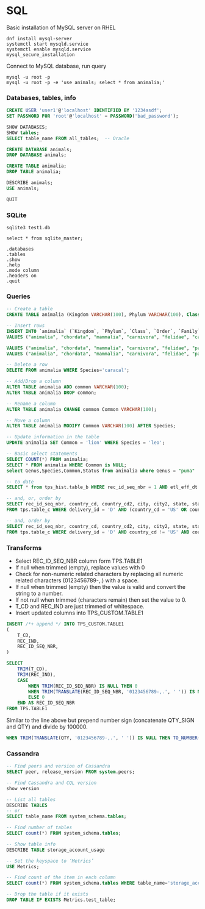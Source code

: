 # SQL

Basic installation of MySQL server on RHEL
```shell script
dnf install mysql-server
systemctl start mysqld.service
systemctl enable mysqld.service
mysql_secure_installation
```

Connect to MySQL database, run query
```shell script
mysql -u root -p
mysql -u root -p -e 'use animals; select * from animalia;'
```

### Databases, tables, info

```sql
CREATE USER 'user1'@'localhost' IDENTIFIED BY '1234asdf';
SET PASSWORD FOR 'root'@'localhost' = PASSWORD('bad_password');

SHOW DATABASES;
SHOW tables;
SELECT table_name FROM all_tables;  -- Oracle

CREATE DATABASE animals;
DROP DATABASE animals;

CREATE TABLE animalia;
DROP TABLE animalia;

DESCRIBE animals;
USE animals;

QUIT
```

### SQLite

```
sqlite3 test1.db

select * from sqlite_master;

.databases
.tables
.show
.help
.mode column
.headers on
.quit
```

### Queries

```sql
-- Create a table
CREATE TABLE animalia (Kingdom VARCHAR(100), Phylum VARCHAR(100), Class VARCHAR(100), `Order` VARCHAR(100), Family VARCHAR(100), Genus VARCHAR(100), Species VARCHAR(100));

-- Insert rows
INSERT INTO `animalia` (`Kingdom`, `Phylum`, `Class`, `Order`, `Family`, `Genus`, `Species`)
VALUES ("animalia", "chordata", "mammalia", "carnivora", "felidae", "caracal", "caracal");

VALUES ("animalia", "chordata", "mammalia", "carnivora", "felidae", "panthera", "leo");
VALUES ("animalia", "chordata", "mammalia", "carnivora", "felidae", "panthera", "tigris");

-- Delete a row
DELETE FROM animalia WHERE Species='caracal';

-- Add/Drop a column
ALTER TABLE animalia ADD common VARCHAR(100);
ALTER TABLE animalia DROP common;

-- Rename a column
ALTER TABLE animalia CHANGE common Common VARCHAR(100);

-- Move a column
ALTER TABLE animalia MODIFY Common VARCHAR(100) AFTER Species;

-- Update information in the table
UPDATE animalia SET Common = 'lion' WHERE Species = 'leo';

-- Basic select statements
SELECT COUNT(*) FROM animalia;
SELECT * FROM animalia WHERE Common is NULL;
select Genus,Species,Common,Status from animalia where Genus = "puma"
```

```sql
-- to_date
SELECT * from tps_hist.table_b WHERE rec_id_seq_nbr = 1 AND etl_eff_dt = to_date('01/11/2024', 'MM/DD/YVYY')

-- and, or, order by
SELECT rec_id_seq_nbr, country_cd, country_cd2, city, city2, state, state2, zip, zip2, delivery_id, delivery_id2
FROM tps.table_c WHERE delivery_id = 'D' AND (country_cd = 'US' OR country_cd = 'CA') ORDER BY rec_id_seq_nbr;

-- and, order by
SELECT rec_id_seq_nbr, country_cd, country_cd2, city, city2, state, state2, zip, zip2, delivery_id, delivery_id2
FROM tps.table_c WHERE delivery_id = 'D' AND country_cd != 'US' AND country_cd != 'CA' ORDER BY rec_id_sea_nbr;
```

### Transforms

* Select REC_ID_SEQ_NBR column form TPS.TABLE1
* If null when trimmed (empty), replace values with 0
* Check for non-numeric related characters by replacing all numeric related characters (0123456789-,.) with a space.
* If null when trimmed (empty) then the value is valid and convert the string to a number.
* If not null when trimmed (characters remain) then set the value to 0.
* T_CD and REC_IND are just trimmed of whitespace.
* Insert updated columns into TPS_CUSTOM.TABLE1

```sql
INSERT /*+ append */ INTO TPS_CUSTOM.TABLE1
(
    T_CD,
    REC_IND,
    REC_ID_SEQ_NBR,
)

SELECT
    TRIM(T_CD),
    TRIM(REC_IND),
    CASE
        WHEN TRIM(REC_ID_SEQ_NBR) IS NULL THEN 0
        WHEN TRIM(TRANSLATE(REC_ID_SEQ_NBR, '0123456789-,.', ' ')) IS NULL THEN TO_NUMBER(REC_ID_SEQ_NBR)
        ELSE 0
    END AS REC_ID_SEQ_NBR
FROM TPS.TABLE1
```

Similar to the line above but prepend number sign (concatenate QTY_SIGN and QTY) and divide by 100000.
```sql
WHEN TRIM(TRANSLATE(QTY, '0123456789-,.', ' ')) IS NULL THEN TO_NUMBER((TRIM(QTY_SIGN)) || (QTY / 100000))
```

### Cassandra

```sql
-- Find peers and version of Cassandra
SELECT peer, release_version FROM system.peers;

-- Find Cassandra and CQL version
show version

-- List all tables
DESCRIBE TABLES
-- or
SELECT table_name FROM system_schema.tables;

-- Find number of tables
SELECT count(*) FROM system_schema.tables;

-- Show table info
DESCRIBE TABLE storage_account_usage

-- Set the keyspace to ‘Metrics’
USE Metrics;

-- Find count of the item in each column
SELECT count(*) FROM system_schema.tables WHERE table_name='storage_account_delta_usage_201805' ALLOW FILTERING;

-- Drop the table if it exists
DROP TABLE IF EXISTS Metrics.test_table;
```

